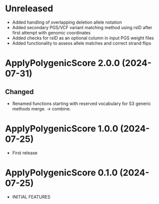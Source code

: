 # Unreleased
* Added handling of overlapping deletion allele notation
* Added secondary PGS/VCF variant matching method using rsID after first attempt with genomic coordinates
* Added checks for rsID as an optional column in input PGS weight files
* Added functionality to assess allele matches and correct strand flips

# ApplyPolygenicScore 2.0.0 (2024-07-31)

## Changed
* Renamed functions starting with reserved vocabulary for S3 generic methods merge. -> combine.

# ApplyPolygenicScore 1.0.0 (2024-07-25)

* First release

# ApplyPolygenicScore 0.1.0 (2024-07-25)

* INITIAL FEATURES
